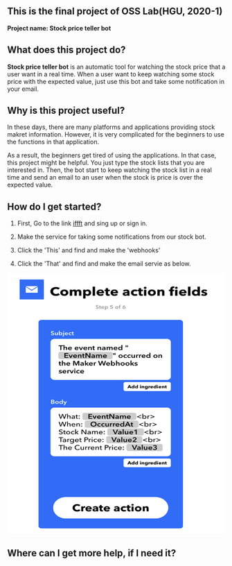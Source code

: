 ## This is the final project of OSS Lab(HGU, 2020-1)
**Project name: Stock price teller bot**

## What does this project do?

**Stock price teller bot** is an automatic tool for watching the stock price that a user want in a real time.
When a user want to keep watching some stock price with the expected value, just use this bot and take some notification in your email.

## Why is this project useful?
In these days, there are many platforms and applications providing stock makret information. 
However, it is very complicated for the beginners to use the functions in that application. 

As a result, the beginners get tired of using the applications.
In that case, this project might be helpful. You just type the stock lists that you are interested in. 
Then, the bot start to keep watching the stock list in a real time and send an email to an user when the stock is price is over the expected value.


## How do I get started?

1. First, Go to the link [iffft](https://ifttt.com/) and sing up or sign in.

2. Make the service for taking some notifications from our stock bot.
  1. Click the 'This' and find and make the 'webhooks'
  
  2. Click the 'That' and find and make the email servie as below. 
   <center><img src="email.png" width="600" height="600"></center>
  

## Where can I get more help, if I need it?

